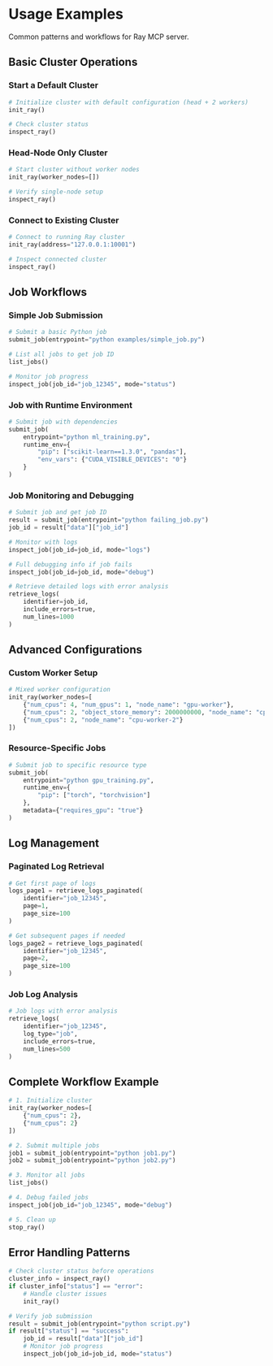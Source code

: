 # Usage Examples

Common patterns and workflows for Ray MCP server.

## Basic Cluster Operations

### Start a Default Cluster

```python
# Initialize cluster with default configuration (head + 2 workers)
init_ray()

# Check cluster status
inspect_ray()
```

### Head-Node Only Cluster

```python
# Start cluster without worker nodes
init_ray(worker_nodes=[])

# Verify single-node setup
inspect_ray()
```

### Connect to Existing Cluster

```python
# Connect to running Ray cluster
init_ray(address="127.0.0.1:10001")

# Inspect connected cluster
inspect_ray()
```

## Job Workflows

### Simple Job Submission

```python
# Submit a basic Python job
submit_job(entrypoint="python examples/simple_job.py")

# List all jobs to get job ID
list_jobs()

# Monitor job progress
inspect_job(job_id="job_12345", mode="status")
```

### Job with Runtime Environment

```python
# Submit job with dependencies
submit_job(
    entrypoint="python ml_training.py",
    runtime_env={
        "pip": ["scikit-learn==1.3.0", "pandas"],
        "env_vars": {"CUDA_VISIBLE_DEVICES": "0"}
    }
)
```

### Job Monitoring and Debugging

```python
# Submit job and get job ID
result = submit_job(entrypoint="python failing_job.py")
job_id = result["data"]["job_id"]

# Monitor with logs
inspect_job(job_id=job_id, mode="logs")

# Full debugging info if job fails
inspect_job(job_id=job_id, mode="debug")

# Retrieve detailed logs with error analysis
retrieve_logs(
    identifier=job_id,
    include_errors=true,
    num_lines=1000
)
```

## Advanced Configurations

### Custom Worker Setup

```python
# Mixed worker configuration
init_ray(worker_nodes=[
    {"num_cpus": 4, "num_gpus": 1, "node_name": "gpu-worker"},
    {"num_cpus": 2, "object_store_memory": 2000000000, "node_name": "cpu-worker-1"},
    {"num_cpus": 2, "node_name": "cpu-worker-2"}
])
```

### Resource-Specific Jobs

```python
# Submit job to specific resource type
submit_job(
    entrypoint="python gpu_training.py",
    runtime_env={
        "pip": ["torch", "torchvision"]
    },
    metadata={"requires_gpu": "true"}
)
```

## Log Management

### Paginated Log Retrieval

```python
# Get first page of logs
logs_page1 = retrieve_logs_paginated(
    identifier="job_12345",
    page=1,
    page_size=100
)

# Get subsequent pages if needed
logs_page2 = retrieve_logs_paginated(
    identifier="job_12345",
    page=2,
    page_size=100
)
```

### Job Log Analysis

```python
# Job logs with error analysis
retrieve_logs(
    identifier="job_12345",
    log_type="job",
    include_errors=true,
    num_lines=500
)
```

## Complete Workflow Example

```python
# 1. Initialize cluster
init_ray(worker_nodes=[
    {"num_cpus": 2},
    {"num_cpus": 2}
])

# 2. Submit multiple jobs
job1 = submit_job(entrypoint="python job1.py")
job2 = submit_job(entrypoint="python job2.py")

# 3. Monitor all jobs
list_jobs()

# 4. Debug failed jobs
inspect_job(job_id="job_12345", mode="debug")

# 5. Clean up
stop_ray()
```

## Error Handling Patterns

```python
# Check cluster status before operations
cluster_info = inspect_ray()
if cluster_info["status"] == "error":
    # Handle cluster issues
    init_ray()

# Verify job submission
result = submit_job(entrypoint="python script.py")
if result["status"] == "success":
    job_id = result["data"]["job_id"]
    # Monitor job progress
    inspect_job(job_id=job_id, mode="status")
``` 